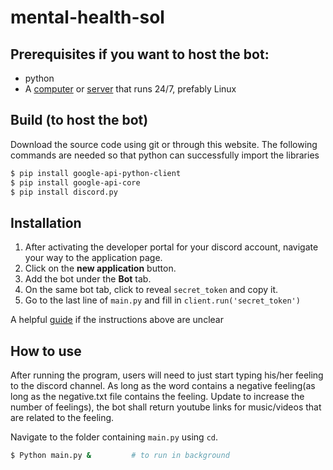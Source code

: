 # mental-health-sol
## Prerequisites if you want to host the bot: 
- python
- A [computer](https://www.aftershockpc.com/) or [server](https://aws.amazon.com/free/) that runs 24/7, prefably Linux

## Build (to host the bot)
Download the source code using git or through this website.
The following commands are needed so that python can successfully import the libraries
```bash
$ pip install google-api-python-client
$ pip install google-api-core
$ pip install discord.py
```

## Installation
1. After activating the developer portal for your discord account, navigate your way to the application page. 
2. Click on the **new application** button.
3. Add the bot under the **Bot** tab.
4. On the same bot tab, click to reveal `secret_token` and copy it.
5. Go to the last line of `main.py` and fill in `client.run('secret_token')`

A helpful [guide](https://www.howtogeek.com/364225/how-to-make-your-own-discord-bot) if the instructions above are unclear

## How to use
After running the program, users will need to just start typing his/her feeling to the discord channel. As long as the word contains a negative feeling(as long as the negative.txt file contains the feeling. Update to increase the number of feelings), the bot shall return youtube links for music/videos that are related to the feeling.

Navigate to the folder containing `main.py` using `cd`. 
```bash
$ Python main.py &         # to run in background
```
